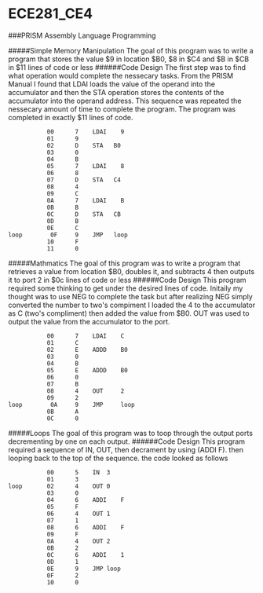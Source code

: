 ECE281_CE4
==========
###PRISM Assembly Language Programming

#####Simple Memory Manipulation
The goal of this program was to write a program that stores the value $9 in location $B0, $8 in $C4 and $B in $CB in $11 lines of code or less
######Code Design
The first step was to find what operation would complete the nessecary tasks. 
From the PRISM Manual I found that LDAI loads the value of the operand into the accumulator and then the STA operation stores the contents of the accumulator into the operand address.
This sequence was repeated the nessecary amount of time to complete the program. The program was completed in exactly $11 lines of code.
```
		   00	   7	LDAI	9	
		   01	   9				
		   02	   D	STA	  B0		
		   03	   0				
		   04	   B				
		   05	   7	LDAI	8	
		   06	   8				
		   07	   D	STA	  C4		
		   08	   4				
		   09	   C				
		   0A	   7	LDAI	B	
		   0B	   B				
		   0C	   D	STA	  CB		
		   0D	   B				
		   0E	   C				
loop		0F	   9	JMP	  loop
		   10	   F				
		   11	   0		
```
#####Mathmatics
The goal of this program was to write a program that retrieves a value from location $B0, doubles it, and subtracts 4 then outputs it to port 2 in $0c lines of code or less
######Code Design
This program required some thinking to get under the desired lines of code. Initaily my thought was to use NEG to complete the task but after realizing NEG simply converted the number to two's compiment I loaded the 4 to the accumulator as C (two's compliment) then added the value from $B0. OUT was used to output the value from the accumulator to the port.
```
		   00	   7	LDAI	C	
		   01	   C				
		   02	   E	ADDD	B0	
		   03	   0				
		   04	   B				
		   05	   E	ADDD	B0	
		   06	   0				
		   07	   B				
		   08	   4	OUT		2	
		   09	   2				
loop	 	0A	   9	JMP		loop
		   0B	   A				
		   0C	   0					
```
#####Loops
The goal of this program was to toop through the output ports decrementing by one on each output.
######Code Design
This program required a sequence of IN, OUT, then decrament by using (ADDI F). then looping back to the top of the sequence. the code looked as follows
```
		   00	   5	IN	3	
		   01	   3			
loop	   02	   4	OUT	0	
		   03	   0			
		   04	   6	ADDI	F
		   05	   F			
		   06	   4	OUT	1	
		   07	   1			
		   08	   6	ADDI	F
		   09	   F			
		   0A	   4	OUT	2	
		   0B	   2			
		   0C	   6	ADDI	1
		   0D	   1			
		   0E	   9	JMP	loop
		   0F	   2			
		   10	   0								
```
